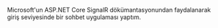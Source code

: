 Microsoft'un ASP.NET Core SignalR dökümantasyonundan faydalanarak giriş seviyesinde bir sohbet uygulaması yaptım.

